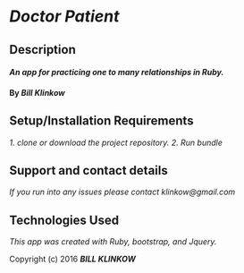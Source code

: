 
# _Doctor Patient_

## Description

#### _An app for practicing one to many relationships in Ruby._

#### By _*Bill Klinkow*_

## Setup/Installation Requirements

_1. clone or download the project repository._
_2. Run bundle_

## Support and contact details

_If you run into any issues please contact klinkow@gmail.com_

## Technologies Used

_This app was created with Ruby, bootstrap, and Jquery._

Copyright (c) 2016 **_BILL KLINKOW_**



